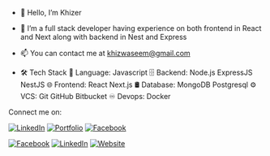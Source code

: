 - 👋 Hello, I’m Khizer
- 👀 I’m a full stack developer having experience on both frontend in React and Next along with backend in Nest and Express
- 📫 You can contact me at khizwaseem@gmail.com

- 🛠  Tech Stack
📜  Language:  Javascript 
🗄  Backend:  Node.js ExpressJS NestJS
🌐  Frontend:  React Next.js
🛢  Database:  MongoDB Postgresql
⚙️  VCS:   Git GitHub Bitbucket
♾️  Devops: Docker


Connect me on:

[![LinkedIn](https://img.shields.io/badge/LinkedIn-Profile-blue?logo=linkedin)](https://www.linkedin.com/in/khizer-hussain-65b1171ba/)
[![Portfolio](https://img.shields.io/badge/Portfolio-Website-green?logo=google-chrome)](https://khizerhussain.vercel.app/)
[![Facebook](https://img.shields.io/badge/Facebook-Profile-blue?logo=facebook&logoColor=white)](https://www.facebook.com/khussain255.255.255.0)  


[![Facebook](icons/facebook.png)](https://facebook.com/yourusername)
[![LinkedIn](icons/linkedin.png)](https://linkedin.com/in/yourusername)
[![Website](icons/website.png)](https://yourwebsite.com)

  
